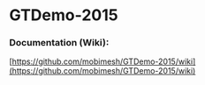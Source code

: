 GTDemo-2015
===========

### Documentation (Wiki):
[https://github.com/mobimesh/GTDemo-2015/wiki](https://github.com/mobimesh/GTDemo-2015/wiki)
